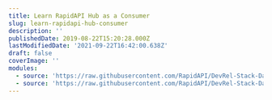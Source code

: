 ```yaml
---
title: Learn RapidAPI Hub as a Consumer
slug: learn-rapidapi-hub-consumer
description: ''
publishedDate: 2019-08-22T15:20:28.000Z
lastModifiedDate: '2021-09-22T16:42:00.638Z'
draft: false
coverImage: ''
modules:
  - source: 'https://raw.githubusercontent.com/RapidAPI/DevRel-Stack-Data/feat/add-learn-content/learn/courses/learn-rapidapi-hub-consumer/modules/introduction/01-introduction.md'
  - source: 'https://raw.githubusercontent.com/RapidAPI/DevRel-Stack-Data/feat/add-learn-content/learn/courses/learn-rapidapi-hub-consumer/modules/rapidapi-hub/01-how-can-you-use-rapidapi-hub.md'
---
```


